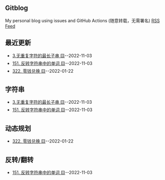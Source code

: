 ## Gitblog
My personal blog using issues and GitHub Actions (随意转载，无需署名)
[RSS Feed](https://raw.githubusercontent.com/imtsingyun/LeetCode/master/feed.xml)
## 最近更新
- [3.无重复字符的最长子串 🟨](https://github.com/imtsingyun/LeetCode/issues/3)--2022-11-03
- [151. 反转字符串中的单词  🟨](https://github.com/imtsingyun/LeetCode/issues/2)--2022-11-03
- [322. 零钱兑换 🟨](https://github.com/imtsingyun/LeetCode/issues/1)--2022-01-22
## 字符串
- [3.无重复字符的最长子串 🟨](https://github.com/imtsingyun/LeetCode/issues/3)--2022-11-03
- [151. 反转字符串中的单词  🟨](https://github.com/imtsingyun/LeetCode/issues/2)--2022-11-03
## 动态规划
- [322. 零钱兑换 🟨](https://github.com/imtsingyun/LeetCode/issues/1)--2022-01-22
## 反转/翻转
- [151. 反转字符串中的单词  🟨](https://github.com/imtsingyun/LeetCode/issues/2)--2022-11-03
